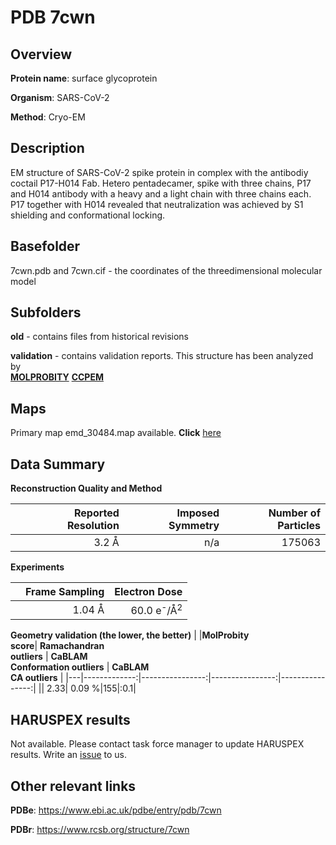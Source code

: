# PDB 7cwn

## Overview

**Protein name**: surface glycoprotein

**Organism**: SARS-CoV-2

**Method**: Cryo-EM

## Description

EM structure of SARS-CoV-2 spike protein in complex with the antibodiy coctail P17-H014 Fab. Hetero pentadecamer, spike with three chains, P17 and H014 antibody with a heavy and a light chain with three chains each. P17 together with H014 revealed that neutralization was achieved by S1 shielding and conformational locking.

## Basefolder

7cwn.pdb and 7cwn.cif - the coordinates of the threedimensional molecular model

## Subfolders



**old** - contains files from historical revisions

**validation** - contains validation reports. This structure has been analyzed by <br>  [**MOLPROBITY**](https://github.com/thorn-lab/coronavirus_structural_task_force/tree/master/pdb/surface_glycoprotein/SARS-CoV-2/7cwn/validation/molprobity)   [**CCPEM**](https://github.com/thorn-lab/coronavirus_structural_task_force/tree/master/pdb/surface_glycoprotein/SARS-CoV-2/7cwn/validation/ccpem-validation) 



## Maps

Primary map emd_30484.map available. **Click** [here](http://ftp.wwpdb.org/pub/emdb/structures/EMD-30484/map/) 

## Data Summary
**Reconstruction Quality and Method**

|   | Reported Resolution | Imposed Symmetry | Number of Particles |
|---|-------------:|----------------:|--------------:|
|   |3.2 Å|n/a|175063|

**Experiments**

|   | Frame Sampling | Electron Dose |
|---|-------------:|----------------:|
|   |1.04 Å|60.0 e<sup>-</sup>/Å<sup>2</sup>|

**Geometry validation (the lower, the better)**
|   |**MolProbity<br>score**| **Ramachandran<br>outliers** | **CaBLAM<br>Conformation outliers** | **CaBLAM<br>CA outliers** |
|---|-------------:|----------------:|----------------:|----------------:|
||  2.33|  0.09 %|155|:0.1|

## HARUSPEX results

Not available. Please contact task force manager to update HARUSPEX results. Write an [issue](https://github.com/thorn-lab/coronavirus_structural_task_force/issues) to us.

## Other relevant links 
**PDBe**:  https://www.ebi.ac.uk/pdbe/entry/pdb/7cwn
 
**PDBr**: https://www.rcsb.org/structure/7cwn 
